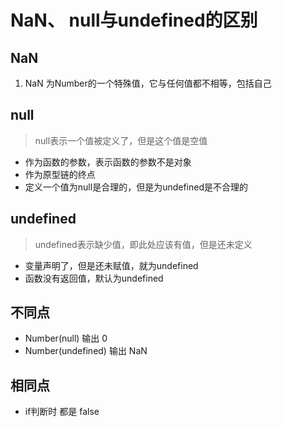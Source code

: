 # NaN、 null与undefined的区别

## NaN
  1. NaN 为Number的一个特殊值，它与任何值都不相等，包括自己

## null
  > null表示一个值被定义了，但是这个值是空值
  - 作为函数的参数，表示函数的参数不是对象
  - 作为原型链的终点
  - 定义一个值为null是合理的，但是为undefined是不合理的

## undefined
  > undefined表示缺少值，即此处应该有值，但是还未定义
  - 变量声明了，但是还未赋值，就为undefined
  - 函数没有返回值，默认为undefined

## 不同点
  - Number(null) 输出 0
  - Number(undefined) 输出 NaN

## 相同点
  - if判断时 都是 false